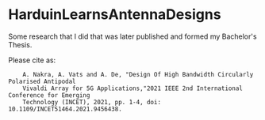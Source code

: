 # HarduinLearnsAntennaDesigns

Some research that I did that was later published and formed my Bachelor's Thesis.

Please cite as: 

        A. Nakra, A. Vats and A. De, "Design Of High Bandwidth Circularly Polarised Antipodal 
        Vivaldi Array for 5G Applications,"2021 IEEE 2nd International Conference for Emerging 
        Technology (INCET), 2021, pp. 1-4, doi: 10.1109/INCET51464.2021.9456438.
